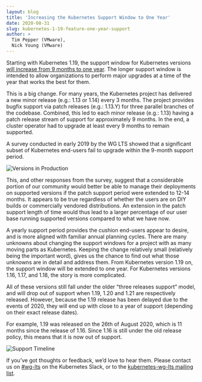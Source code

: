 ```yaml
---
layout: blog 
title: 'Increasing the Kubernetes Support Window to One Year'
date: 2020-08-31 
slug: kubernetes-1-19-feature-one-year-support
author: >
  Tim Pepper (VMware),
  Nick Young (VMware)
---
```


Starting with Kubernetes 1.19, the support window for Kubernetes versions [will increase from 9 months to one year](https://github.com/kubernetes/enhancements/issues/1498). The longer support window is intended to allow organizations to perform major upgrades at a time of the year that works the best for them.

This is a big change. For many years, the Kubernetes project has delivered a new minor release (e.g.: 1.13 or 1.14) every 3 months. The project provides bugfix support via patch releases (e.g.: 1.13.Y) for three parallel branches of the codebase. Combined, this led to each minor release (e.g.: 1.13) having a patch release stream of support for approximately 9 months. In the end, a cluster operator had to upgrade at least every 9 months to remain supported. 

A survey conducted in early 2019 by the WG LTS showed that a significant subset of Kubernetes end-users fail to upgrade within the 9-month support period. 

![Versions in Production](/images/blog/2020-08-31-increase-kubernetes-support-one-year/versions-in-production-text-2.png)

This, and other responses from the survey, suggest that a considerable portion of our community would better be able to manage their deployments on supported versions if the patch support period were extended to 12-14 months. It appears to be true regardless of whether the users are on DIY builds or commercially vendored distributions. An extension in the patch support length of time would thus lead to a larger percentage of our user base running supported versions compared to what we have now.

A yearly support period provides the cushion end-users appear to desire, and is more aligned with familiar annual planning cycles.
There are many unknowns about changing the support windows for a project with as many moving parts as Kubernetes. Keeping the change relatively small (relatively being the important word), gives us the chance to find out what those unknowns are in detail and address them.
From Kubernetes version 1.19 on, the support window will be extended to one year. For Kubernetes versions 1.16, 1.17, and 1.18, the story is more complicated.

All of these versions still fall under the older “three releases support” model, and will drop out of support when 1.19, 1.20 and 1.21 are respectively released. However, because the 1.19 release has been delayed due to the events of 2020, they will end up with close to a year of support (depending on their exact release dates).

For example, 1.19 was released on the 26th of August 2020, which is 11 months since the release of 1.16. Since 1.16 is still under the old release policy, this means that it is now out of support.

![Support Timeline](/images/blog/2020-08-31-increase-kubernetes-support-one-year/support-timeline.png)

If you’ve got thoughts or feedback, we’d love to hear them. Please contact us on [#wg-lts](https://kubernetes.slack.com/messages/wg-lts/) on the Kubernetes Slack, or to the [kubernetes-wg-lts mailing list](https://groups.google.com/g/kubernetes-wg-lts).
